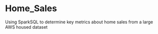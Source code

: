 # Home_Sales
Using SparkSQL to determine key metrics about home sales from a large AWS housed dataset
